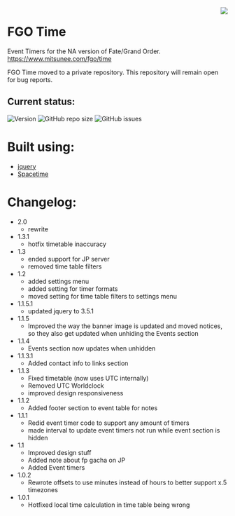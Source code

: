 <img src="https://github.com/Mitsunee/fgo-time/blob/master/fgo-time/assets/icon.png" align="right">

# FGO Time

Event Timers for the NA version of Fate/Grand Order. https://www.mitsunee.com/fgo/time

FGO Time moved to a private repository. This repository will remain open for bug reports.

## Current status:

![Version](https://img.shields.io/badge/stable-2.0-green.svg) ![GitHub repo size](https://img.shields.io/github/repo-size/Mitsunee/fgo-time.svg) ![GitHub issues](https://img.shields.io/github/issues-raw/Mitsunee/fgo-time.svg)

# Built using:

- [jquery](https://jquery.com/)
- [Spacetime](https://github.com/spencermountain/spacetime)

# Changelog:

- 2.0
    - rewrite
- 1.3.1
    - hotfix timetable inaccuracy
- 1.3
    - ended support for JP server
    - removed time table filters
- 1.2
    - added settings menu
    - added setting for timer formats
    - moved setting for time table filters to settings menu
- 1.1.5.1
    - updated jquery to 3.5.1
- 1.1.5
    - Improved the way the banner image is updated and moved notices, so they also get updated when unhiding the Events section
- 1.1.4
    - Events section now updates when unhidden
- 1.1.3.1
    - Added contact info to links section
- 1.1.3
    - Fixed timetable (now uses UTC internally)
    - Removed UTC Worldclock
    - improved design responsiveness
- 1.1.2
    - Added footer section to event table for notes
- 1.1.1
    - Redid event timer code to support any amount of timers
    - made interval to update event timers not run while event section is hidden
- 1.1
    - Improved design stuff
    - Added note about fp gacha on JP
    - Added Event timers
- 1.0.2
    - Rewrote offsets to use minutes instead of hours to better support x.5 timezones
- 1.0.1
    - Hotfixed local time calculation in time table being wrong
